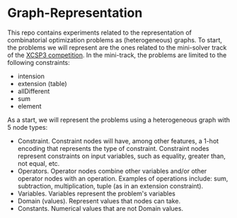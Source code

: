 # Graph-Representation
This repo contains experiments related to the representation of combinatorial optimization problems as (heterogeneous) graphs. To start, the problems we will represent are the ones related to the mini-solver track of the [XCSP3 competition](https://www.xcsp.org/). In the mini-track, the problems are limited to the following constraints:

- intension
- extension (table)
- allDifferent
- sum
- element

As a start, we will represent the problems using a heterogeneous graph with 5 node types:
- Constraint. Constraint nodes will have, among other features, a 1-hot encoding that represents the type of constraint. Constraint nodes represent constraints on input variables, such as equality, greater than, not equal, etc.
- Operators. Operator nodes combine other variables and/or other operator nodes with an operation. Examples of operations include: sum, subtraction, multiplication, tuple (as in an extension constraint). 
- Variables. Variables represent the problem's variables
- Domain (values). Represent values that nodes can take.
- Constants. Numerical values that are not Domain values.
